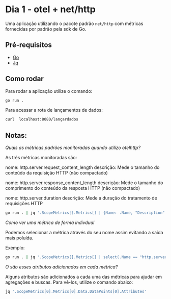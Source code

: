 # Dia 1 - otel + net/http

Uma aplicação utilizando o pacote padrão `net/http` com métricas fornecidas por padrão pela sdk de Go.

## Pré-requisitos

- [Go](https://go.dev)
- [Jq](https://jqlang.github.io/jq/)

## Como rodar

Para rodar a aplicação utilize o comando:

```sh
go run .
```

Para acessar a rota de lançamentos de dados:

```sh
curl  localhost:8080/lançardados
```

## Notas:

_Quais as métricas padrões monitoradas quando utilizo otelhttp?_

As trés métricas monitoradas são:

nome: http.server.request_content_length
descrição: Mede o tamanho do conteúdo da requisição HTTP (não compactado)

nome: http.server.response_content_length
descrição: Mede o tamanho do comprimento do conteúdo da resposta HTTP (não compactado)

nome: http.server.duration
descrição: Mede a duração do tratamento de requisições HTTP

```sh
go run . | jq '.ScopeMetrics[].Metrics[] | {Name: .Name, "Description": .Description}'
```

_Como ver uma métrica de forma indivdual_

Podemos selecionar a métrica através do seu nome assim evitando a saída mais poluída.

Exemplo:

```sh
go run . | jq '.ScopeMetrics[].Metrics[] | select(.Name == "http.server.duration")'
```

_O são esses atributos adicionados em cada métrica?_

Alguns atributos são adicionados a cada uma das métricas para ajudar em agregações e buscas.
Para vê-los, utilize o comando abaixo:

```sh
jq '.ScopeMetrics[0].Metrics[0].Data.DataPoints[0].Attributes'
```
